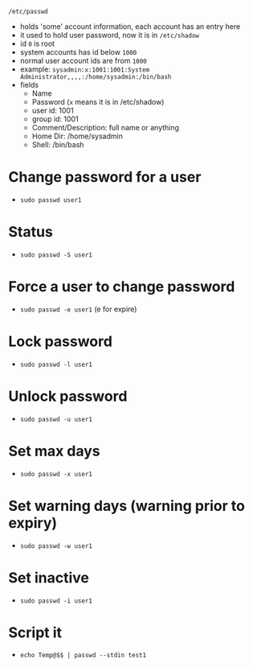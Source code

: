 `/etc/passwd`
* holds 'some' account information, each account has an entry here
* it used to hold user password, now it is in `/etc/shadow`
* id `0` is root
* system accounts has id below `1000`
* normal user account ids are from `1000`
* example: `sysadmin:x:1001:1001:System Administrator,,,,:/home/sysadmin:/bin/bash`
* fields
  * Name
  * Password (`x` means it is in /etc/shadow)
  * user id: 1001
  * group id: 1001
  * Comment/Description: full name or anything
  * Home Dir: /home/sysadmin
  * Shell: /bin/bash

# Change password for a user
- `sudo passwd user1`

# Status
- `sudo passwd -S user1`

# Force a user to change password
- `sudo passwd -e user1` (e for expire)

# Lock password
- `sudo passwd -l user1`

# Unlock password
- `sudo passwd -u user1`

# Set max days
- `sudo passwd -x user1`

# Set warning days (warning prior to expiry)
- `sudo passwd -w user1`

# Set inactive
- `sudo passwd -i user1`

# Script it
- `echo Temp@$$ | passwd --stdin test1`
